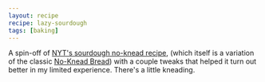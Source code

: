 ```yaml
---
layout: recipe
recipe: lazy-sourdough
tags: [baking]
---
```


A spin-off of [NYT's sourdough no-knead
recipe](https://cooking.nytimes.com/recipes/1018028-sourdough-no-knead-bread),
(which itself is a variation of the classic [No-Knead
Bread](https://cooking.nytimes.com/recipes/11376-no-knead-bread)) with a couple
tweaks that helped it turn out better in my limited experience. There's a
little kneading.
